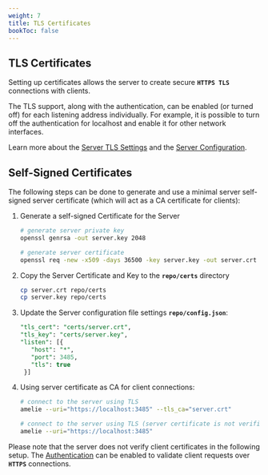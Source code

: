 ```yaml
---
weight: 7
title: TLS Certificates
bookToc: false
---
```


## TLS Certificates

Setting up certificates allows the server to create secure **`HTTPS TLS`** connections with clients.

The TLS support, along with the authentication, can be enabled (or turned off) for each listening address individually.
For example, it is possible to turn off the authentication for localhost and enable it for other network interfaces.

Learn more about the [Server TLS Settings](/docs/configuration/tls) and the [Server Configuration](/docs/configuration/server).

## Self-Signed Certificates

The following steps can be done to generate and use a minimal server self-signed server certificate (which will act as a CA certificate for clients):

1. Generate a self-signed Certificate for the Server

   ```sh
   # generate server private key
   openssl genrsa -out server.key 2048

   # generate server certificate
   openssl req -new -x509 -days 36500 -key server.key -out server.crt
   ```

2. Copy the Server Certificate and Key to the **`repo/certs`** directory

   ```sh
   cp server.crt repo/certs
   cp server.key repo/certs
   ```

3. Update the Server configuration file settings **`repo/config.json`**:

   ```SQL
   "tls_cert": "certs/server.crt",
   "tls_key": "certs/server.key",
   "listen": [{
	  "host": "*",
	  "port": 3485,
	  "tls": true
	}]
   ```

4. Using server certificate as CA for client connections:

   ```sh
   # connect to the server using TLS
   amelie --uri="https://localhost:3485" --tls_ca="server.crt"

   # connect to the server using TLS (server certificate is not verified)
   amelie --uri="https://localhost:3485"
   ```

Please note that the server does not verify client certificates in the following setup.
The [Authentication](/docs/tutorial/auth) can be enabled to validate client requests over **`HTTPS`** connections.
